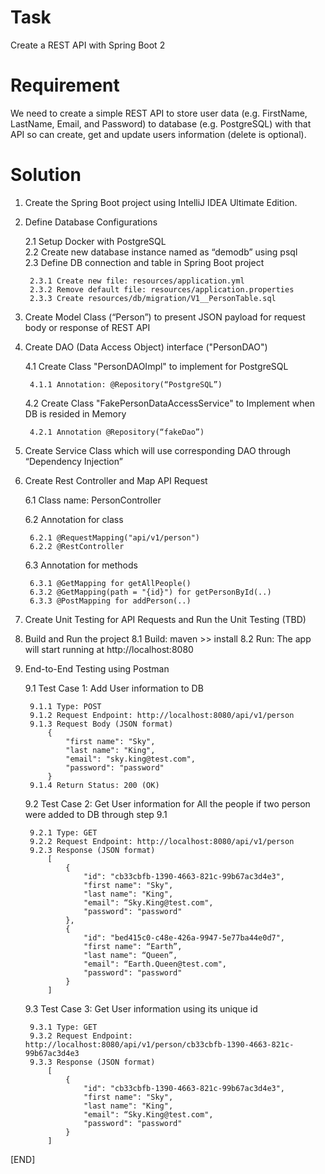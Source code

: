 # Task
Create a REST API with Spring Boot 2

# Requirement
We need to create a simple REST API to store user data (e.g. FirstName, LastName, Email, and Password) to database (e.g. PostgreSQL) with that API so can create, get and update users information (delete is optional).

# Solution 
1. Create the Spring Boot project using IntelliJ IDEA Ultimate Edition. 
2. Define Database Configurations
    
    2.1 Setup Docker with PostgreSQL    
    2.2 Create new database instance named as “demodb” using psql    
    2.3 Define DB connection and table in Spring Boot project
              
        2.3.1 Create new file: resources/application.yml          
        2.3.2 Remove default file: resources/application.properties          
        2.3.3 Create resources/db/migration/V1__PersonTable.sql          
3. Create Model Class (“Person”) to present JSON payload for request body or response of REST API
4. Create DAO (Data Access Object) interface ("PersonDAO")

    4.1 Create Class "PersonDAOImpl" to implement for PostgreSQL
    
        4.1.1 Annotation: @Repository(“PostgreSQL”)
    4.2 Create Class "FakePersonDataAccessService" to Implement when DB is resided in Memory
    
        4.2.1 Annotation @Repository(“fakeDao”)
5. Create Service Class which will use corresponding DAO through “Dependency Injection” 
6. Create Rest Controller and Map API Request

    6.1 Class name: PersonController
    
    6.2 Annotation for class 
				  
		6.2.1 @RequestMapping("api/v1/person")		
		6.2.2 @RestController
	6.3 Annotation for methods
		
		6.3.1 @GetMapping for getAllPeople()		
		6.3.2 @GetMapping(path = "{id}") for getPersonById(..)		
		6.3.3 @PostMapping for addPerson(..)
7. Create Unit Testing for API Requests and Run the Unit Testing (TBD)
8. Build and Run the project
    8.1 Build: maven >> install
	8.2 Run: The app will start running at http://localhost:8080
9. End-to-End Testing using Postman

    9.1 Test Case 1: Add User information to DB
	    
	    9.1.1 Type: POST		
		9.1.2 Request Endpoint: http://localhost:8080/api/v1/person
		9.1.3 Request Body (JSON format)
		    {
		        "first name": "Sky",
		        "last name": "King",
		        "email": "sky.king@test.com",
		        "password": "password"
		    }
     	9.1.4 Return Status: 200 (OK)
    9.2 Test Case 2: Get User information for All the people if two person were added to DB through step 9.1
    
		9.2.1 Type: GET
	    9.2.2 Request Endpoint: http://localhost:8080/api/v1/person
		9.2.3 Response (JSON format)
	        [
    		    {
    		        "id": "cb33cbfb-1390-4663-821c-99b67ac3d4e3",
    		        "first name": "Sky",
    		        "last name": "King",
    		        "email": “Sky.King@test.com",
    		        "password": "password"
    		    },
    		    {
    		        "id": "bed415c0-c48e-426a-9947-5e77ba44e0d7",
    		        "first name": “Earth”,
    		        "last name": “Queen”,
    		        "email": “Earth.Queen@test.com",
    		        "password": "password"
    		    }
    		]
	9.3 Test Case 3: Get User information using its unique id
	
	    9.3.1 Type: GET
		9.3.2 Request Endpoint: http://localhost:8080/api/v1/person/cb33cbfb-1390-4663-821c-99b67ac3d4e3
		9.3.3 Response (JSON format)
            [
                {
    		        "id": "cb33cbfb-1390-4663-821c-99b67ac3d4e3",
    		        "first name": "Sky",
    		        "last name": "King",
    		        "email": “Sky.King@test.com",
    		        "password": "password"
                }
            ]
			
[END]
